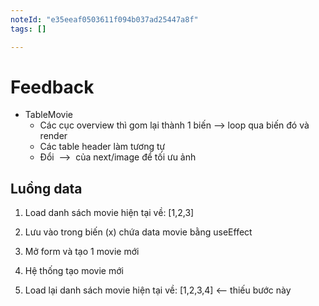 ```yaml
---
noteId: "e35eeaf0503611f094b037ad25447a8f"
tags: []

---
```


# Feedback

- TableMovie
  - Các cục overview thì gom lại thành 1 biến --> loop qua biến đó và render
  - Các table header làm tương tự
  - Đổi <img> --> <Image> của next/image để tối ưu ảnh

## Luồng data

1. Load danh sách movie hiện tại về: [1,2,3]
2. Lưu vào trong biến (x) chứa data movie bằng useEffect

3. Mở form và tạo 1 movie mới
4. Hệ thống tạo movie mới

5. Load lại danh sách movie hiện tại về: [1,2,3,4] <-- thiếu bước này
